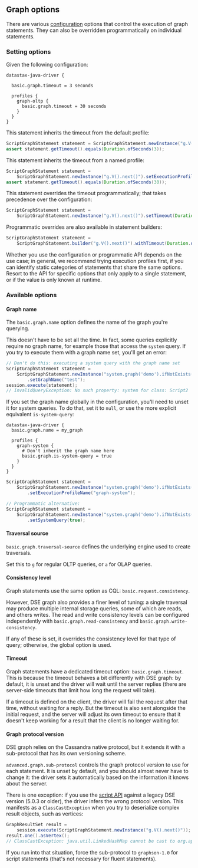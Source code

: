 <!--
Licensed to the Apache Software Foundation (ASF) under one
or more contributor license agreements.  See the NOTICE file
distributed with this work for additional information
regarding copyright ownership.  The ASF licenses this file
to you under the Apache License, Version 2.0 (the
"License"); you may not use this file except in compliance
with the License.  You may obtain a copy of the License at

  http://www.apache.org/licenses/LICENSE-2.0

Unless required by applicable law or agreed to in writing,
software distributed under the License is distributed on an
"AS IS" BASIS, WITHOUT WARRANTIES OR CONDITIONS OF ANY
KIND, either express or implied.  See the License for the
specific language governing permissions and limitations
under the License.
-->

## Graph options

There are various [configuration](../../../configuration/) options that control the execution of
graph statements. They can also be overridden programmatically on individual statements.

### Setting options

Given the following configuration:

```
datastax-java-driver {

  basic.graph.timeout = 3 seconds

  profiles {
    graph-oltp {
      basic.graph.timeout = 30 seconds
    }
  }
}
```

This statement inherits the timeout from the default profile:

```java
ScriptGraphStatement statement = ScriptGraphStatement.newInstance("g.V().next()");
assert statement.getTimeout().equals(Duration.ofSeconds(3));
```

This statement inherits the timeout from a named profile:

```java
ScriptGraphStatement statement =
    ScriptGraphStatement.newInstance("g.V().next()").setExecutionProfileName("graph-oltp");
assert statement.getTimeout().equals(Duration.ofSeconds(30));
```

This statement overrides the timeout programmatically; that takes precedence over the configuration:

```java
ScriptGraphStatement statement =
    ScriptGraphStatement.newInstance("g.V().next()").setTimeout(Duration.ofSeconds(5));
```

Programmatic overrides are also available in statement builders:

```java
ScriptGraphStatement statement =
    ScriptGraphStatement.builder("g.V().next()").withTimeout(Duration.ofSeconds(5)).build();
```

Whether you use the configuration or programmatic API depends on the use case; in general, we
recommend trying execution profiles first, if you can identify static categories of statements that
share the same options. Resort to the API for specific options that only apply to a single
statement, or if the value is only known at runtime.

### Available options

#### Graph name

The `basic.graph.name` option defines the name of the graph you're querying.

This doesn't have to be set all the time. In fact, some queries explicitly require no graph name,
for example those that access the `system` query. If you try to execute them with a graph name set,
you'll get an error:

```java
// Don't do this: executing a system query with the graph name set
ScriptGraphStatement statement =
    ScriptGraphStatement.newInstance("system.graph('demo').ifNotExists().create()")
        .setGraphName("test");
session.execute(statement);
// InvalidQueryException: No such property: system for class: Script2
```

If you set the graph name globally in the configuration, you'll need to unset it for system queries.
To do that, set it to `null`, or use the more explicit equivalent `is-system-query`:

```
datastax-java-driver {
  basic.graph.name = my_graph

  profiles {
    graph-system {
      # Don't inherit the graph name here
      basic.graph.is-system-query = true
    }
  }
}
```

```java
ScriptGraphStatement statement =
    ScriptGraphStatement.newInstance("system.graph('demo').ifNotExists().create()")
        .setExecutionProfileName("graph-system");

// Programmatic alternative:
ScriptGraphStatement statement =
    ScriptGraphStatement.newInstance("system.graph('demo').ifNotExists().create()")
        .setSystemQuery(true);
```

#### Traversal source

`basic.graph.traversal-source` defines the underlying engine used to create traversals.

Set this to `g` for regular OLTP queries, or `a` for OLAP queries.

#### Consistency level

Graph statements use the same option as CQL: `basic.request.consistency`.

However, DSE graph also provides a finer level of tuning: a single traversal may produce multiple
internal storage queries, some of which are reads, and others writes. The read and write consistency
levels can be configured independently with `basic.graph.read-consistency` and
`basic.graph.write-consistency`.

If any of these is set, it overrides the consistency level for that type of query; otherwise, the
global option is used.

#### Timeout

Graph statements have a dedicated timeout option: `basic.graph.timeout`. This is because the timeout
behaves a bit differently with DSE graph: by default, it is unset and the driver will wait until the
server replies (there are server-side timeouts that limit how long the request will take).

If a timeout is defined on the client, the driver will fail the request after that time, without
waiting for a reply. But the timeout is also sent alongside the initial request, and the server will
adjust its own timeout to ensure that it doesn't keep working for a result that the client is no
longer waiting for.

#### Graph protocol version

DSE graph relies on the Cassandra native protocol, but it extends it with a sub-protocol that has
its own versioning scheme.

`advanced.graph.sub-protocol` controls the graph protocol version to use for each statement. It is
unset by default, and you should almost never have to change it: the driver sets it automatically
based on the information it knows about the server.

There is one exception: if you use the [script API](../script/) against a legacy DSE version (5.0.3
or older), the driver infers the wrong protocol version. This manifests as a `ClassCastException`
when you try to deserialize complex result objects, such as vertices:

```java
GraphResultSet result =
    session.execute(ScriptGraphStatement.newInstance("g.V().next()"));
result.one().asVertex();
// ClassCastException: java.util.LinkedHashMap cannot be cast to org.apache.tinkerpop.gremlin.structure.Vertex
```

If you run into that situation, force the sub-protocol to `graphson-1.0` for script statements
(that's not necessary for fluent statements).
